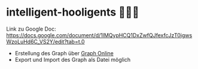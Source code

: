 # intelligent-hooligents 🕵🏻‍♂️

Link zu Google Doc: https://docs.google.com/document/d/1lMQypHCQ1DxZwfQJfexfcJzT0jgwsWzoLuHd6C_VS2Y/edit?tab=t.0

- Erstellung des Graph über [Graph Online](https://graphonline.top/de/)
- Export und Import des Graph als Datei möglich
